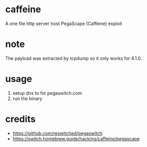 
# caffeine
A one file http server host PegaScape (Caffeine) exploit

# note
The payload was extracted by tcpdump so it only works for 4.1.0.

# usage
1. setup dns to for pegaswitch.com
2. run the binary

# credits
- https://github.com/reswitched/pegaswitch
- https://switch.homebrew.guide/hacking/caffeine/pegascape


